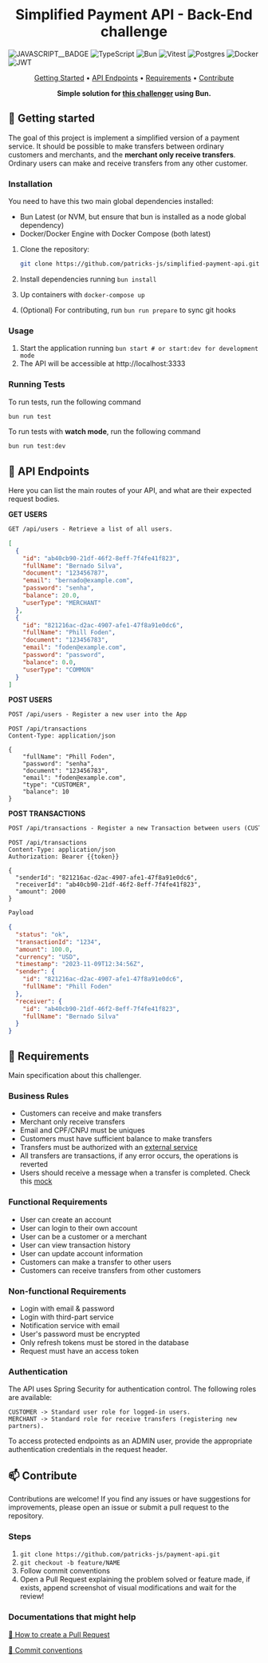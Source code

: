 <h1 align="center" style="font-weight: bold;">Simplified Payment API - Back-End challenge
</h1>

![JAVASCRIPT__BADGE](https://img.shields.io/badge/Javascript-000?style=for-the-badge&logo=javascript)
![TypeScript](https://img.shields.io/badge/TypeScript-3178C6?logo=typescript&logoColor=fff&style=for-the-badge)
![Bun](https://img.shields.io/badge/Bun-000?logo=bun&logoColor=fff&style=for-the-badge)
![Vitest](https://img.shields.io/badge/Vitest-6E9F18?logo=vitest&logoColor=fff&style=for-the-badge)
![Postgres](https://img.shields.io/badge/postgres-%23316192.svg?style=for-the-badge&logo=postgresql&logoColor=white)
![Docker](https://img.shields.io/badge/Docker-2496ED?logo=docker&logoColor=fff&style=for-the-badge)
![JWT](https://img.shields.io/badge/JWT-black?style=for-the-badge&logo=JSON%20web%20tokens)

<p align="center">
  <a href="#started">Getting Started</a> •
  <a href="#routes">API Endpoints</a> •
  <a href="#requirements">Requirements</a> •
  <a href="#contribute">Contribute</a>
</p>

<p align="center">
  <b>Simple solution for <a href="https://github.com/PicPay/picpay-desafio-backend">this challenger</a> using Bun.</b>
</p>

<h2 id="started">🚀 Getting started</h2>

The goal of this project is implement a simplified version of a payment service. It should be possible to make transfers between ordinary customers and merchants, and the **merchant only receive transfers**. Ordinary users can make and receive transfers from any other customer.

### Installation

You need to have this two main global dependencies installed:

- Bun Latest (or NVM, but ensure that bun is installed as a node global dependency)
- Docker/Docker Engine with Docker Compose (both latest)

1. Clone the repository:

   ```bash
   git clone https://github.com/patricks-js/simplified-payment-api.git
   ```

2. Install dependencies running `bun install`

3. Up containers with `docker-compose up`

4. (Optional) For contributing, run `bun run prepare` to sync git hooks

### Usage

1. Start the application running `bun start # or start:dev for development mode`
2. The API will be accessible at http://localhost:3333

### Running Tests

To run tests, run the following command

```bash
bun run test
```

To run tests with **watch mode**, run the following command

```bash
bun run test:dev
```

<h2 id="routes">📍 API Endpoints</h2>

Here you can list the main routes of your API, and what are their expected request bodies.

**GET USERS**

```markdown
GET /api/users - Retrieve a list of all users.
```

```json
[
  {
    "id": "ab40cb90-21df-46f2-8eff-7f4fe41f823",
    "fullName": "Bernado Silva",
    "document": "123456787",
    "email": "bernado@example.com",
    "password": "senha",
    "balance": 20.0,
    "userType": "MERCHANT"
  },
  {
    "id": "821216ac-d2ac-4907-afe1-47f8a91e0dc6",
    "fullName": "Phill Foden",
    "document": "123456783",
    "email": "foden@example.com",
    "password": "password",
    "balance": 0.0,
    "userType": "COMMON"
  }
]
```

**POST USERS**

```markdown
POST /api/users - Register a new user into the App
```

```http request
POST /api/transactions
Content-Type: application/json

{
    "fullName": "Phill Foden",
    "password": "senha",
    "document": "123456783",
    "email": "foden@example.com",
    "type": "CUSTOMER",
    "balance": 10
}
```

**POST TRANSACTIONS**

```markdown
POST /api/transactions - Register a new Transaction between users (CUSTOMER to CUSTOMER or CUSTOMER to MERCHANT)
```

```http request
POST /api/transactions
Content-Type: application/json
Authorization: Bearer {{token}}

{
  "senderId": "821216ac-d2ac-4907-afe1-47f8a91e0dc6",
  "receiverId": "ab40cb90-21df-46f2-8eff-7f4fe41f823",
  "amount": 2000
}
```

```md
Payload
```

```json
{
  "status": "ok",
  "transactionId": "1234",
  "amount": 100.0,
  "currency": "USD",
  "timestamp": "2023-11-09T12:34:56Z",
  "sender": {
    "id": "821216ac-d2ac-4907-afe1-47f8a91e0dc6",
    "fullName": "Phill Foden"
  },
  "receiver": {
    "id": "ab40cb90-21df-46f2-8eff-7f4fe41f823",
    "fullName": "Bernado Silva"
  }
}
```

<h2 id="requirements">📝 Requirements</h2>

Main specification about this challenger.

### Business Rules

- Customers can receive and make transfers
- Merchant only receive transfers
- Email and CPF/CNPJ must be uniques
- Customers must have sufficient balance to make transfers
- Transfers must be authorized with an [external service](https://run.mocky.io/v3/5794d450-d2e2-4412-8131-73d0293ac1cc)
- All transfers are transactions, if any error occurs, the operations is reverted
- Users should receive a message when a transfer is completed. Check this [mock](https://run.mocky.io/v3/54dc2cf1-3add-45b5-b5a9-6bf7e7f1f4a6)

### Functional Requirements

- User can create an account
- User can login to their own account
- User can be a customer or a merchant
- User can view transaction history
- User can update account information
- Customers can make a transfer to other users
- Customers can receive transfers from other customers

### Non-functional Requirements

- Login with email & password
- Login with third-part service
- Notification service with email
- User's password must be encrypted
- Only refresh tokens must be stored in the database
- Request must have an access token

### Authentication

The API uses Spring Security for authentication control. The following roles are available:

```
CUSTOMER -> Standard user role for logged-in users.
MERCHANT -> Standard role for receive transfers (registering new partners).
```

To access protected endpoints as an ADMIN user, provide the appropriate authentication credentials in the request header.

<h2 id="contribute">📫 Contribute</h2>

Contributions are welcome! If you find any issues or have suggestions for improvements, please open an issue or submit a pull request to the repository.

### Steps

1. `git clone https://github.com/patricks-js/payment-api.git`
2. `git checkout -b feature/NAME`
3. Follow commit conventions
4. Open a Pull Request explaining the problem solved or feature made, if exists, append screenshot of visual modifications and wait for the review!

### Documentations that might help

[📝 How to create a Pull Request](https://www.atlassian.com/br/git/tutorials/making-a-pull-request)

[💾 Commit conventions](https://gist.github.com/joshbuchea/6f47e86d2510bce28f8e7f42ae84c716)
